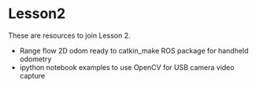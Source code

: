 # Lesson2

These are resources to join Lesson 2.

- Range flow 2D odom ready to catkin_make ROS package for handheld odometry
- ipython notebook examples to use OpenCV for USB camera video capture